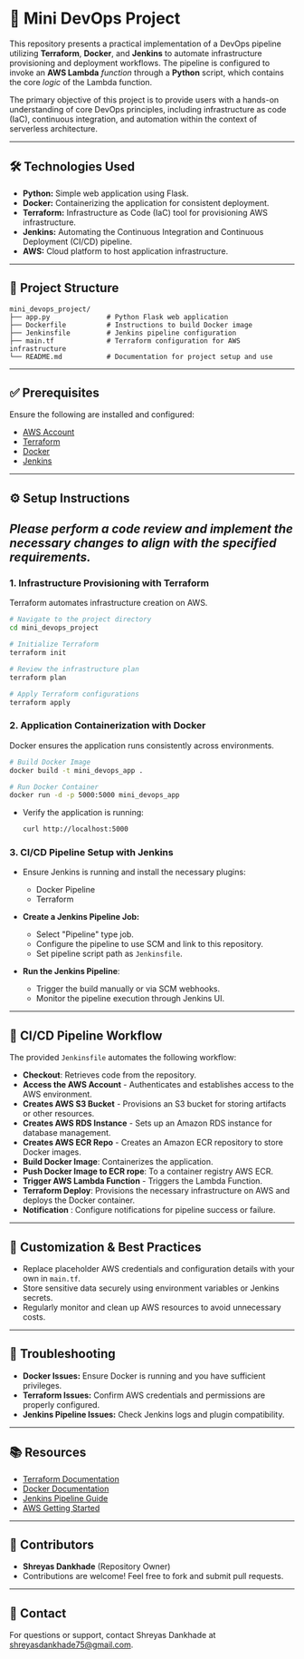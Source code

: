 # 🚀 Mini DevOps Project

This repository presents a practical implementation of a DevOps pipeline utilizing **Terraform**, **Docker**, and **Jenkins** to automate infrastructure provisioning and deployment workflows. The pipeline is configured to invoke an **AWS Lambda** _function_ through a **Python** script, which contains the core _logic_ of the Lambda function.

The primary objective of this project is to provide users with a hands-on understanding of core DevOps principles, including infrastructure as code (IaC), continuous integration, and automation within the context of serverless architecture.

---

## 🛠️ Technologies Used

- **Python:** Simple web application using Flask.
- **Docker:** Containerizing the application for consistent deployment.
- **Terraform:** Infrastructure as Code (IaC) tool for provisioning AWS infrastructure.
- **Jenkins:** Automating the Continuous Integration and Continuous Deployment (CI/CD) pipeline.
- **AWS:** Cloud platform to host application infrastructure.

---

## 📂 Project Structure

```
mini_devops_project/
├── app.py              # Python Flask web application
├── Dockerfile          # Instructions to build Docker image
├── Jenkinsfile         # Jenkins pipeline configuration
├── main.tf             # Terraform configuration for AWS infrastructure
└── README.md           # Documentation for project setup and use
```

---

## ✅ Prerequisites

Ensure the following are installed and configured:

- [AWS Account](https://aws.amazon.com/)
- [Terraform](https://www.terraform.io/downloads)
- [Docker](https://docs.docker.com/get-docker/)
- [Jenkins](https://www.jenkins.io/download/)

---

## ⚙️ Setup Instructions

## *Please perform a code review and implement the necessary changes to align with the specified requirements.*

### 1. Infrastructure Provisioning with Terraform

Terraform automates infrastructure creation on AWS.

```bash
# Navigate to the project directory
cd mini_devops_project

# Initialize Terraform
terraform init

# Review the infrastructure plan
terraform plan

# Apply Terraform configurations
terraform apply
```

### 2. Application Containerization with Docker

Docker ensures the application runs consistently across environments.

```bash
# Build Docker Image
docker build -t mini_devops_app .

# Run Docker Container
docker run -d -p 5000:5000 mini_devops_app
```

- Verify the application is running:
  ```bash
  curl http://localhost:5000
  ```

### 3. CI/CD Pipeline Setup with Jenkins

- Ensure Jenkins is running and install the necessary plugins:

  - Docker Pipeline
  - Terraform

- **Create a Jenkins Pipeline Job:**

  - Select "Pipeline" type job.
  - Configure the pipeline to use SCM and link to this repository.
  - Set pipeline script path as `Jenkinsfile`.

- **Run the Jenkins Pipeline**:

  - Trigger the build manually or via SCM webhooks.
  - Monitor the pipeline execution through Jenkins UI.

---

## 🔄 CI/CD Pipeline Workflow

The provided `Jenkinsfile` automates the following workflow:


- **Checkout**: Retrieves code from the repository.
- **Access the AWS Account** -  Authenticates and establishes access to the AWS environment.
- **Creates AWS S3 Bucket** - Provisions an S3 bucket for storing artifacts or other resources.
- **Creates AWS RDS Instance** - Sets up an Amazon RDS instance for database management.
- **Creates AWS ECR Repo** -  Creates an Amazon ECR repository to store Docker images.
- **Build Docker Image**: Containerizes the application.
- **Push Docker Image to ECR rope**: To a container registry AWS ECR.
- **Trigger AWS Lambda Function** - Triggers the Lambda Function.
- **Terraform Deploy**: Provisions the necessary infrastructure on AWS and deploys the Docker container.
- **Notification** : Configure notifications for pipeline success or failure.

---

## 🎯 Customization & Best Practices

- Replace placeholder AWS credentials and configuration details with your own in `main.tf`.
- Store sensitive data securely using environment variables or Jenkins secrets.
- Regularly monitor and clean up AWS resources to avoid unnecessary costs.

---

## 🛑 Troubleshooting

- **Docker Issues:** Ensure Docker is running and you have sufficient privileges.
- **Terraform Issues:** Confirm AWS credentials and permissions are properly configured.
- **Jenkins Pipeline Issues:** Check Jenkins logs and plugin compatibility.

---

## 📚 Resources

- [Terraform Documentation](https://www.terraform.io/docs/)
- [Docker Documentation](https://docs.docker.com/)
- [Jenkins Pipeline Guide](https://www.jenkins.io/doc/book/pipeline/)
- [AWS Getting Started](https://aws.amazon.com/getting-started/)

---

## 👥 Contributors
- **Shreyas Dankhade** (Repository Owner)
- Contributions are welcome! Feel free to fork and submit pull requests.

---

## 📧 Contact
For questions or support, contact Shreyas Dankhade at shreyasdankhade75@gmail.com.

